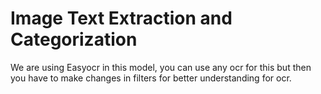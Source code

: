 # Image Text Extraction and Categorization
We are using Easyocr in this model, you can use any ocr for this but then you have to make changes in filters for better understanding for ocr.
